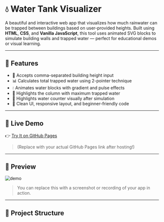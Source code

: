# 💧 Water Tank Visualizer

A beautiful and interactive web app that visualizes how much rainwater can be trapped between buildings based on user-provided heights. Built using **HTML**, **CSS**, and **Vanilla JavaScript**, this tool uses animated SVG blocks to simulate building walls and trapped water — perfect for educational demos or visual learning.

---

## 🌟 Features

- 🔢 Accepts comma-separated building height input
- 📊 Calculates total trapped water using 2-pointer technique
- 💧 Animates water blocks with gradient and pulse effects
- 🌈 Highlights the column with maximum trapped water
- 🎯 Highlights water counter visually after simulation
- 🧠 Clean UI, responsive layout, and beginner-friendly code

---

## 🚀 Live Demo

👉 [Try It on GitHub Pages](https://vinodha-23.github.io/Assignment/)

> (Replace with your actual GitHub Pages link after hosting!)

---

## 📸 Preview

![demo](assets/demo.gif)

> You can replace this with a screenshot or recording of your app in action.

---

## 📁 Project Structure

